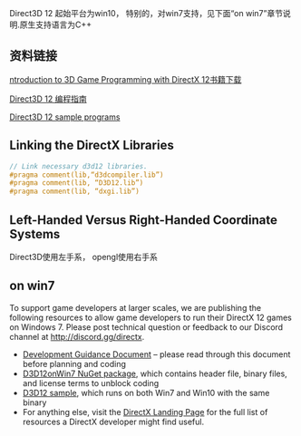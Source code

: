 
Direct3D 12 起始平台为win10， 特别的，对win7支持，见下面“on win7”章节说明.原生支持语言为C++

## 资料链接

[ntroduction to 3D Game Programming with DirectX 12书籍下载](https://enjoyphysics.cn/Soft/Program)

[Direct3D 12 编程指南 ](https://docs.microsoft.com/zh-cn/windows/win32/direct3d12/directx-12-programming-guide?redirectedfrom=MSDN)   

[Direct3D 12 sample programs](https://github.com/Microsoft/DirectX-Graphics-Samples)

## Linking the DirectX Libraries

```c++
// Link necessary d3d12 libraries.
#pragma comment(lib,“d3dcompiler.lib”)
#pragma comment(lib, “D3D12.lib”)
#pragma comment(lib, “dxgi.lib”)
```
## Left-Handed Versus Right-Handed Coordinate Systems

Direct3D使用左手系， opengl使用右手系


## on  win7

To  support game developers at larger scales, we are publishing the following resources to allow game developers to run their DirectX 12 games on Windows 7. Please post technical question or feedback to our Discord channel at http://discord.gg/directx.

- [Development Guidance Document](https://microsoft.github.io/DirectX-Specs/d3d/D3D12onWin7.html) – please read through this document before planning and coding
- [D3D12onWin7 NuGet package](https://www.nuget.org/packages/Microsoft.Direct3D.D3D12On7), which contains header file, binary files, and license terms to unblock coding
- [D3D12 sample](https://github.com/microsoft/DirectX-Graphics-Samples/tree/develop/Samples/Desktop/D3D12On7), which runs on both Win7 and Win10 with the same binary
- For anything else, visit the [DirectX Landing Page](https://devblogs.microsoft.com/directx/landing-page/) for the full list of resources a DirectX developer might find useful.
